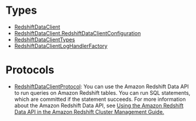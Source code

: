 # Types

  - [RedshiftDataClient](/aws-sdk-swift/reference/0.x/AWSRedshiftData/RedshiftDataClient)
  - [RedshiftDataClient.RedshiftDataClientConfiguration](/aws-sdk-swift/reference/0.x/AWSRedshiftData/RedshiftDataClient_RedshiftDataClientConfiguration)
  - [RedshiftDataClientTypes](/aws-sdk-swift/reference/0.x/AWSRedshiftData/RedshiftDataClientTypes)
  - [RedshiftDataClientLogHandlerFactory](/aws-sdk-swift/reference/0.x/AWSRedshiftData/RedshiftDataClientLogHandlerFactory)

# Protocols

  - [RedshiftDataClientProtocol](/aws-sdk-swift/reference/0.x/AWSRedshiftData/RedshiftDataClientProtocol):
    You can use the Amazon Redshift Data API to run queries on Amazon Redshift tables. You
    can run SQL statements, which are committed if the statement succeeds.
    For more information about the Amazon Redshift Data API, see
    <a href="https://docs.aws.amazon.com/redshift/latest/mgmt/data-api.html">Using the Amazon Redshift Data API in the
    Amazon Redshift Cluster Management Guide.
